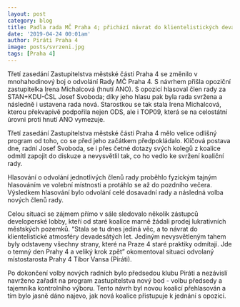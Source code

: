 ```yaml
---
layout: post
category: blog
title: Padla rada MČ Praha 4; přichází návrat do klientelistických devadesátek
date: '2019-04-24 00:01am'
author: Piráti Praha 4
image: posts/svrzeni.jpg
tags: [Praha 4]
---
```


Třetí zasedání Zastupitelstva městské části Praha 4 se změnilo v mnohahodinový boj o odvolání Rady MČ Praha 4. S návrhem přišla opoziční zastupitelka Irena Michalcová (hnutí ANO). S opozicí hlasoval člen rady za STAN+KDU-ČSL Josef Svoboda; díky jeho hlasu pak byla rada svržena a následně i ustavena rada nová. Starostkou se tak stala Irena Michalcová, kterou překvapivě podpořila nejen ODS, ale i TOP09, která se na celostátní úrovni proti hnutí ANO vymezuje.

Třetí zasedání Zastupitelstva městské části Praha 4 mělo velice odlišný program od toho, co se před jeho začátkem předpokládalo. Klíčová postava dne, radní Josef Svoboda, se i přes četné dotazy svých kolegů z koalice odmítl zapojit do diskuze a nevysvětlil tak, co ho vedlo ke svržení koaliční rady.

Hlasování o odvolání jednotlivých členů rady proběhlo fyzickým tajným hlasováním ve volební místnosti a protáhlo se až do pozdního večera. Výsledkem hlasování bylo odvolání celé dosavadní rady a následná volba nových členů rady. 

Celou situaci se zájmem přímo v sále sledovalo několik zástupců developerské lobby, kteří od staré koalice marně žádali prodej lukrativních městských pozemků. “Stala se tu dnes jediná věc, a to návrat do klientelistické atmosféry devadesátých let. Jediným nevysvětleným tahem byly odstaveny všechny strany, které na Praze 4 staré praktiky odmítají. Jde o temný den Prahy 4 a veliký krok zpět” okomentoval situaci odvolaný místostarosta Prahy 4 Tibor Vansa (Piráti).

Po dokončení volby nových radních bylo předsedou klubu Piráti a nezávislí navrženo zařadit na program zastupitelstva nový bod - volbu předsedy a tajemníka kontrolního výboru. Tento návrh byl novou koalicí přehlasován a tím bylo jasně dáno najevo, jak nová koalice přistupuje k jednání s opozicí.


